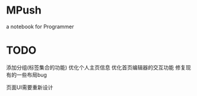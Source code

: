 MPush
=====

a notebook for Programmer


TODO
==

添加分组(标签集合的功能)
优化个人主页信息
优化首页编辑器的交互功能
修复现有的一些布局bug

页面UI需要重新设计